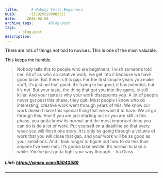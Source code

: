 ```yaml
---
title:      # Nobody Tells Beginners 
UUID:      ›[[202502080833]] 
date:     2025-02-08
archive_tags:       #blog-post 
tags:       
      - blog-post
description: 
---
```

There are lots of things not told to novices. This is one of the most valuable. 

This keeps me humble.

> Nobody tells this to people who are beginners, I wish someone told me. All of us who do creative work, we get into it because we have good taste. But there is this gap. For the first couple years you make stuff, it’s just not that good. It’s trying to be good, it has potential, but it’s not. But your taste, the thing that got you into the game, is still killer. And your taste is why your work disappoints you. A lot of people never get past this phase, they quit. Most people I know who do interesting, creative work went through years of this. We know our work doesn’t have this special thing that we want it to have. We all go through this. And if you are just starting out or you are still in this phase, you gotta know its normal and the most important thing you can do is do a lot of work. Put yourself on a deadline so that every week you will finish one story. It is only by going through a volume of work that you will close that gap, and your work will be as good as your ambitions. And I took longer to figure out how to do this than anyone I’ve ever met. It’s gonna take awhile. It’s normal to take a while. You’ve just gotta fight your way through. - Ira Glass



##### Link: https://vimeo.com/85040589

----------------------------------
<!--
## Tags:

## Source: 

## See Also
- As A Beginner [[202010270907]]
- Creative Work - Ira Glass [[201902141904]]



## References

-->


